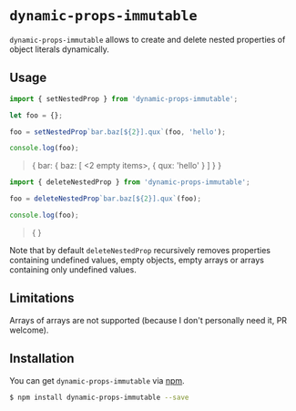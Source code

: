 # `dynamic-props-immutable`

`dynamic-props-immutable` allows to create and delete nested properties of object literals dynamically.

## Usage

```javascript
import { setNestedProp } from 'dynamic-props-immutable';

let foo = {};

foo = setNestedProp`bar.baz[${2}].qux`(foo, 'hello');

console.log(foo);
```

> { bar: { baz: [ <2 empty items>, { qux: 'hello' } ] } }

```javascript
import { deleteNestedProp } from 'dynamic-props-immutable';

foo = deleteNestedProp`bar.baz[${2}].qux`(foo);

console.log(foo);
```

> { }

Note that by default `deleteNestedProp` recursively removes properties containing undefined values, empty objects, empty arrays or arrays containing only undefined values.

## Limitations

Arrays of arrays are not supported (because I don't personally need it, PR welcome).

## Installation

You can get `dynamic-props-immutable` via [npm](http://npmjs.com).

```bash
$ npm install dynamic-props-immutable --save
```
